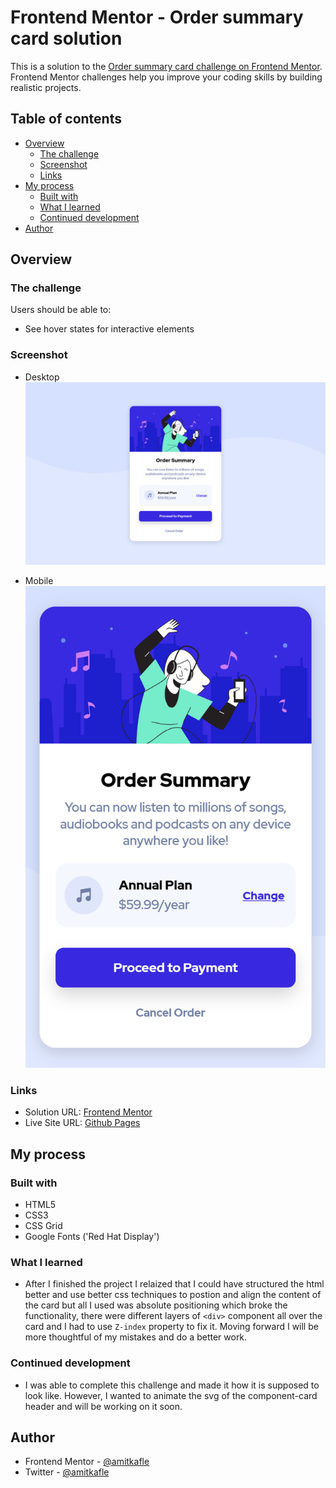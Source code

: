 # Frontend Mentor - Order summary card solution

This is a solution to the [Order summary card challenge on Frontend Mentor](https://www.frontendmentor.io/challenges/order-summary-component-QlPmajDUj). Frontend Mentor challenges help you improve your coding skills by building realistic projects. 


## Table of contents
- [Overview](#overview)
  - [The challenge](#the-challenge)
  - [Screenshot](#screenshot)
  - [Links](#links)
- [My process](#my-process)
  - [Built with](#built-with)
  - [What I learned](#what-i-learned)
  - [Continued development](#continued-development)
- [Author](#author)


## Overview
### The challenge
Users should be able to:
- See hover states for interactive elements

### Screenshot
- Desktop
![Desktop](/screenshots/desktop.png)  
  
- Mobile<br>
![Mobile](/screenshots/mobile.png)

### Links
- Solution URL: [Frontend Mentor](https://www.frontendmentor.io/solutions/order-summary-component-using-html-and-css-quBpUt8kh#)
- Live Site URL: [Github Pages](https://amitkafle.github.io/FEM-order-summary-component/)

## My process
### Built with
- HTML5
- CSS3
- CSS Grid
- Google Fonts ('Red Hat Display')

### What I learned
- After I finished the project I relaized that I could have structured the html better and use better css techniques to postion and align the content of the card but all I used was absolute positioning which broke the functionality, there were different layers of `<div>` component all over the card and I had to use `Z-index` property to fix it. Moving forward I will be more thoughtful of my mistakes and do a better work.

### Continued development
- I was able to complete this challenge and made it how it is supposed to look like. However, I wanted to animate the svg of the component-card header and will be working on it soon.

## Author
- Frontend Mentor - [@amitkafle](https://www.frontendmentor.io/profile/amitkafle)
- Twitter - [@amitkafle](https://www.twitter.com/amitkafle)